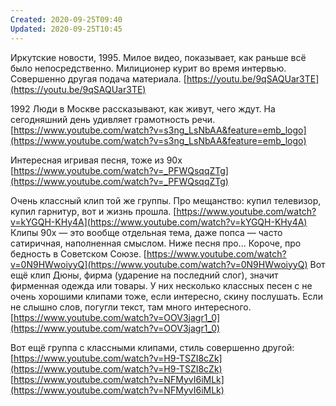 ```yaml
---
Created: 2020-09-25T09:40
Updated: 2020-09-25T10:45
---
```

Иркутские новости, 1995. Милое видео, показывает, как раньше всё было непосредственно. Милиционер курит во время интервью. Совершенно другая подача материала.
[https://youtu.be/9qSAQUar3TE](https://youtu.be/9qSAQUar3TE)
  
1992 Люди в Москве рассказывают, как живут, чего ждут. На сегодняшний день удивляет грамотность речи.
[https://www.youtube.com/watch?v=s3ng_LsNbAA&feature=emb_logo](https://www.youtube.com/watch?v=s3ng_LsNbAA&feature=emb_logo)
  
  
Интересная игривая песня, тоже из 90х
[https://www.youtube.com/watch?v=_PFWQsqqZTg](https://www.youtube.com/watch?v=_PFWQsqqZTg)
  
Очень классный клип той же группы. Про мещанство: купил телевизор, купил гарнитур, вот и жизнь прошла.
[https://www.youtube.com/watch?v=kYGQH-KHy4A](https://www.youtube.com/watch?v=kYGQH-KHy4A)
Клипы 90х — это вообще отдельная тема, даже попса — часто сатиричная, наполненная смыслом.
Ниже песня про... Короче, про бедность в Советском Союзе.
[https://www.youtube.com/watch?v=0N9HWwoiyyQ](https://www.youtube.com/watch?v=0N9HWwoiyyQ)
Вот ещё клип Дюны, фирма (ударение на последний слог), значит фирменная одежда или товары. У них несколько классных песен с не очень хорошими клипами тоже, если интересно, скину послушать. Если не слышно слов, погугли текст, там много интересного.
[https://www.youtube.com/watch?v=OOV3jagr1_0](https://www.youtube.com/watch?v=OOV3jagr1_0)
  
Вот ещё группа с классными клипами, стиль совершенно другой:
[https://www.youtube.com/watch?v=H9-TSZI8cZk](https://www.youtube.com/watch?v=H9-TSZI8cZk)
[https://www.youtube.com/watch?v=NFMyvI6iMLk](https://www.youtube.com/watch?v=NFMyvI6iMLk)